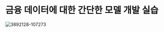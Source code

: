 # 금융 데이터에 대한 간단한 모델 개발 실습
![3892128-107273](https://github.com/user-attachments/assets/4978d4e4-87fc-493d-beff-1c7b29e432be)
